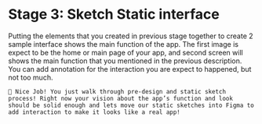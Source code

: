 # Stage 3: Sketch Static interface


Putting the elements that you created in previous stage together to create 2 sample interface shows the main function of the app. The first image is expect to be the home or main page of your app, and second screen will shows the main function that you mentioned in the previous description. You can add annotation for the interaction you are expect to happened, but not too much. 

```
🚩 Nice Job! You just walk through pre-design and static sketch process! Right now your vision about the app’s function and look should be solid enough and lets move our static sketches into Figma to add interaction to make it looks like a real app!
```